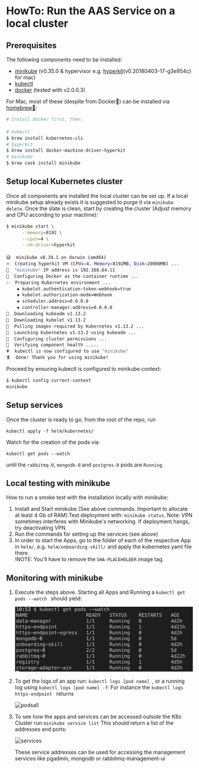 # HowTo: Run the AAS Service on a local cluster

## Prerequisites
The following components need to be installed:
- [minikube](https://kubernetes.io/docs/tasks/tools/install-minikube/) (v0.35.0 & hypervisor e.g. [hyperkit](https://github.com/moby/hyperkit)(v0.20180403-17-g3e954c) for mac)
- [kubectl](https://kubernetes.io/docs/tasks/tools/install-minikube/#install-kubectl) 
- [docker](https://runnable.com/docker/getting-started/) (tested with v2.0.0.3)

For Mac, most of these (despite from Docker🐳) can be installed via [homebrew🍺](https://brew.sh/):
```bash
# Install docker first, then:

# kubectl
$ brew install kubernetes-cli
# hyperkit
$ brew install docker-machine-driver-hyperkit
# minikube
$ brew cask install minikube

```

## Setup local Kubernetes cluster
Once all components are installed the local cluster can be set up. If a local minikube setup already exists it is suggested to purge it via `minikube delete`. Once the slate is clean, start by creating the cluster (Adjust memory and CPU according to your machine):
```bash
$ minikube start \
      --memory=8192 \
      --cpus=4 \
      --vm-driver=hyperkit

😄  minikube v0.34.1 on darwin (amd64)
🔥  Creating hyperkit VM (CPUs=4, Memory=8192MB, Disk=20000MB) ...
📶  "minikube" IP address is 192.168.64.11
🐳  Configuring Docker as the container runtime ...
✨  Preparing Kubernetes environment ...
    ▪ kubelet.authentication-token-webhook=true
    ▪ kubelet.authorization-mode=Webhook
    ▪ scheduler.address=0.0.0.0
    ▪ controller-manager.address=0.0.0.0
💾  Downloading kubeadm v1.13.2
💾  Downloading kubelet v1.13.2
🚜  Pulling images required by Kubernetes v1.13.2 ...
🚀  Launching Kubernetes v1.13.2 using kubeadm ...
🔑  Configuring cluster permissions ...
🤔  Verifying component health .....
💗  kubectl is now configured to use "minikube"
🏄  Done! Thank you for using minikube!
```

Proceed by ensuring kubectl is configured to minikube context:
```bash
$ kubectl config current-context
minikube
```

## Setup services

Once the cluster is ready to go, from the root of the repo, run
```
kubectl apply -f helm/kubernetes/
```
Watch for the creation of the pods via: 
```
kubectl get pods --watch 
```
until the `rabbitmq-0`, `mongodb-0` and `postgres-0` pods are `Running`.

## Local testing with minikube 
How to run a smoke test with the installation locally with minikube:

1. Install and Start minikube (See above commands. Important to allocate at least 4 Gb of RAM).Test deployment with: ```minikube status```. Note: VPN sometimes interferes with Minikube's networking. If deployment hangs, try deactivating VPN
2. Run the commands for setting up the services (see above)
3. In order to start the Apps, go to the folder of each of the respective App in `helm/`, e.g. `helm/onboarding-skill/` and apply the kubernetes yaml file there.  
!NOTE: You'll have to remove the `SHA-PLACEHOLDER` image tag. 


## Monitoring with minikube

1. Execute the steps above. Starting all Apps and Running a ```kubectl get pods --watch ``` should yield: 
   
   ![podsall](images/scr-pods-all.png)

2. To get the logs of an app run:
```kubectl logs [pod name] ```, or a running log using ```kubectl logs [pod name] -f```:
For instance the ```kubectl logs https-endpoint ``` returns
    
   ![podsall](images/scr-logs-endpoint.png)

3. To see how the apps and services can be accessed outside the K8s Cluster run 
   ```minikube service list```
   This should return a list of the addresses and ports:
   
   ![services](images/scr-service-list.png)

   These service addresses can be used for accessing the management services like pgadmin, mongodb or rabbitmq-management-ui
